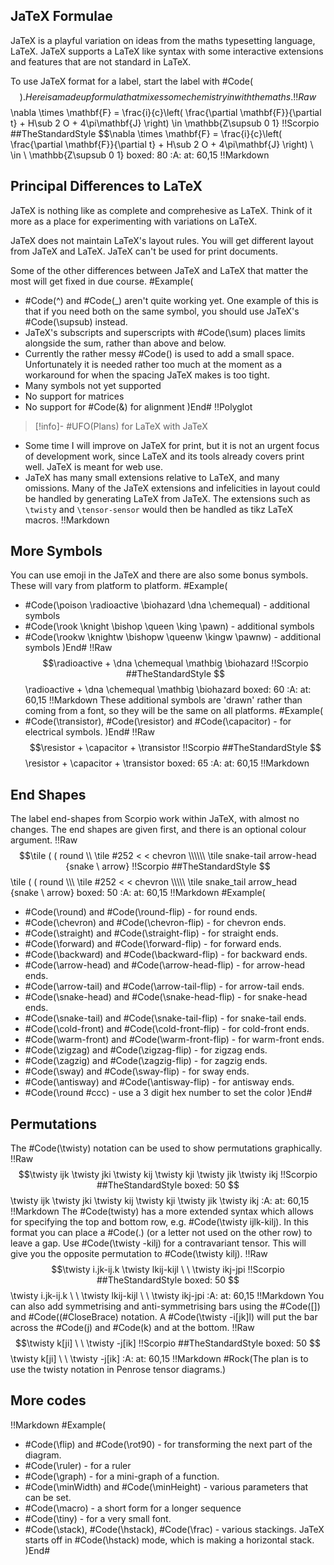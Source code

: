 ## JaTeX Formulae

JaTeX is a playful variation on ideas from the maths typesetting language, LaTeX. JaTeX supports a LaTeX like syntax with some interactive extensions and features that are not standard in LaTeX. 

To use JaTeX format for a label, start the label with #Code($$).
Here is a made up formula that mixes some chemistry in with the maths.
!!Raw
$$\nabla \times \mathbf{F} = \frac{i}{c}\left( \frac{\partial \mathbf{F}}{\partial t} + H\sub 2 O + 4\pi\mathbf{J} \right) \in \mathbb{Z\supsub 0 1}
!!Scorpio
##TheStandardStyle
$$\nabla \times \mathbf{F} = \frac{i}{c}\left( \frac{\partial \mathbf{F}}{\partial t} + H\sub 2 O + 4\pi\mathbf{J} \right) \\ \in \ \mathbb{Z\supsub 0 1}
boxed: 80
:A: at: 60,15
!!Markdown
## Principal Differences to LaTeX

JaTeX is nothing like as complete and comprehesive as LaTeX. Think of it more as a place for experimenting with variations on LaTeX. 

JaTeX does not maintain LaTeX's layout rules. You will get different layout from JaTeX and LaTeX. JaTeX can't be used for print documents. 

Some of the other differences between JaTeX and LaTeX that matter the most will get fixed in due course.
#Example(
* #Code(^) and #Code(_) aren't quite working yet. One example of this is that if you need both on the same symbol, you should use JaTeX's #Code(\supsub) instead. 
* JaTeX's subscripts and superscripts with #Code(\sum) places limits alongside the sum, rather than above and below.
* Currently the rather messy #Code(\) is used to add a small space. Unfortunately it is needed rather too much at the moment as a workaround for when the spacing JaTeX makes is too tight.
* Many symbols not yet supported
* No support for matrices
* No support for #Code(&) for alignment
)End#
!!Polyglot

> [!info]- #UFO(Plans) for LaTeX with JaTeX

* Some time I will improve on JaTeX for print, but it is not an urgent focus of development work, since LaTeX and its tools already covers print well. JaTeX is meant for web use.
* JaTeX has many small extensions relative to LaTeX, and many omissions. Many of the JaTeX extensions and infelicities in layout could be handled by generating LaTeX from JaTeX. The extensions such as `\twisty` and `\tensor-sensor` would then be handled as tikz LaTeX macros.
!!Markdown

## More Symbols

You can use emoji in the JaTeX and there are also some bonus symbols. These will vary from platform to platform.
#Example(
* #Code(\poison \radioactive \biohazard \dna \chemequal) - additional symbols
* #Code(\rook \knight \bishop \queen \king \pawn) - additional symbols
* #Code(\rookw \knightw \bishopw \queenw \kingw \pawnw) - additional symbols
)End#
!!Raw
$$\radioactive + \dna \chemequal \mathbig \biohazard
!!Scorpio
##TheStandardStyle
$$\radioactive + \dna \chemequal \mathbig \biohazard
boxed: 60
:A: at: 60,15
!!Markdown
These additional symbols are 'drawn' rather than coming from a font, so they will be the same on all platforms.
#Example(
* #Code(\transistor), #Code(\resistor) and #Code(\capacitor) - for electrical symbols.
)End#
!!Raw
$$\resistor + \capacitor + \transistor
!!Scorpio
##TheStandardStyle
$$\resistor + \capacitor + \transistor
boxed: 65
:A: at: 60,15
!!Markdown


## End Shapes
The label end-shapes from Scorpio work within JaTeX, with almost no changes. The end shapes are given first, and there is an optional colour argument.
!!Raw
$$\tile ( ( round \\ \tile #252 < < chevron \\\\\\ \tile snake-tail arrow-head {snake \ arrow}
!!Scorpio
##TheStandardStyle
$$\tile ( ( round \\\\\\ \tile #252 < < chevron \\\\\\\\\ \tile snake_tail arrow_head {snake \ arrow}
boxed: 50
:A: at: 60,15
!!Markdown
#Example(
* #Code(\round) and #Code(\round-flip) - for round ends.
* #Code(\chevron) and #Code(\chevron-flip) - for chevron ends.
* #Code(\straight) and #Code(\straight-flip) - for straight ends.
* #Code(\forward) and #Code(\forward-flip) - for forward ends.
* #Code(\backward) and #Code(\backward-flip) - for backward ends.
* #Code(\arrow-head) and #Code(\arrow-head-flip) - for arrow-head ends.
* #Code(\arrow-tail) and #Code(\arrow-tail-flip) - for arrow-tail ends.
* #Code(\snake-head) and #Code(\snake-head-flip) - for snake-head ends.
* #Code(\snake-tail) and #Code(\snake-tail-flip) - for snake-tail ends.
* #Code(\cold-front) and #Code(\cold-front-flip) - for cold-front ends.
* #Code(\warm-front) and #Code(\warm-front-flip) - for warm-front ends.
* #Code(\zigzag) and #Code(\zigzag-flip) - for zigzag ends.
* #Code(\zagzig) and #Code(\zagzig-flip) - for zagzig ends.
* #Code(\sway) and #Code(\sway-flip) - for sway ends.
* #Code(\antisway) and #Code(\antisway-flip) - for antisway ends.
* #Code(\round #ccc) - use a 3 digit hex number to set the color
)End#

## Permutations
The #Code(\twisty) notation can be used to show permutations graphically.
!!Raw
$$\twisty ijk \twisty jki \twisty kij \twisty kji \twisty jik \twisty ikj
!!Scorpio
##TheStandardStyle
boxed: 50
$$\twisty ijk \twisty jki \twisty kij \twisty kji \twisty jik \twisty ikj
:A: at: 60,15
!!Markdown
The #Code(twisty) has a more extended syntax which allows for specifying the top and bottom row, e.g. #Code(\twisty ijlk-kilj). In this format you can place a #Code(.) (or a letter not used on the other row) to leave a gap. Use #Code(\twisty -kilj) for a contravariant tensor. This will give you the opposite permutation to #Code(\twisty kilj).
!!Raw
$$\twisty i.jk-ij.k \twisty lkij-kijl \ \ \twisty ikj-jpi
!!Scorpio
##TheStandardStyle
boxed: 50
$$\twisty i.jk-ij.k \ \ \twisty lkij-kijl \ \ \twisty ikj-jpi
:A: at: 60,15
!!Markdown
You can also add symmetrising and anti-symmetrising bars using the #Code([]) and #Code((#CloseBrace) notation. A #Code(\twisty -i[jk]l) will put the bar across the #Code(j) and #Code(k) and at the bottom.
!!Raw
$$\twisty k[ji] \ \ \twisty -j[ik]
!!Scorpio
##TheStandardStyle
boxed: 50
$$\twisty k[ji] \ \ \twisty -j[ik]
:A: at: 60,15
!!Markdown
#Rock(The plan is to use the twisty notation in Penrose tensor diagrams.)
## More codes
!!Markdown
#Example(
* #Code(\flip) and #Code(\rot90) - for transforming the next part of the diagram.
* #Code(\ruler) - for a ruler
* #Code(\graph) - for a mini-graph of a function.
* #Code(\minWidth) and #Code(\minHeight) - various parameters that can be set.
* #Code(\macro) - a short form for a longer sequence
* #Code(\tiny) - for a very small font.
* #Code(\stack), #Code(\hstack), #Code(\frac) - various stackings. JaTeX starts off in #Code(\hstack) mode, which is making a horizontal stack.
)End#

